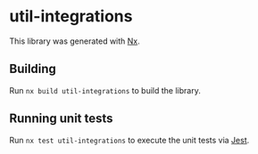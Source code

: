 # util-integrations

This library was generated with [Nx](https://nx.dev).

## Building

Run `nx build util-integrations` to build the library.

## Running unit tests

Run `nx test util-integrations` to execute the unit tests via [Jest](https://jestjs.io).
